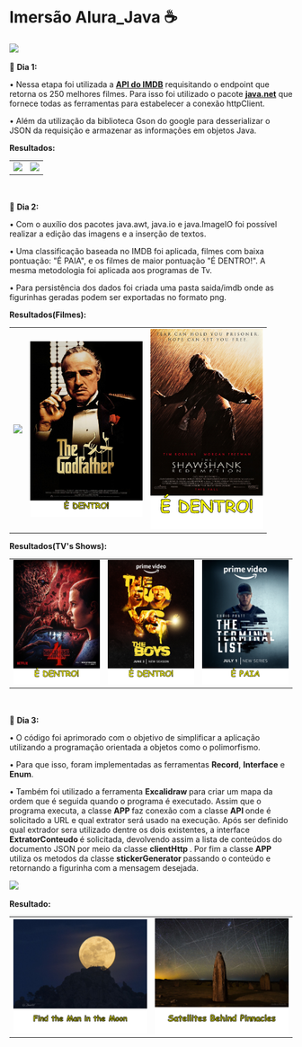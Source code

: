 <h1 align=center"> Imersão Alura_Java ☕ </h1>
                 <p><img src="http://img.shields.io/static/v1?label=STATUS&message=EM%20DESENVOLVIMENTO&color=GREEN&style=for-the-badge"/></p>
                 <p> 🏁 <b>Dia 1:</b> <p>
                 <p> • Nessa etapa foi utilizada a <a href="https://imdb-api.com"><b>API do IMDB</b></a> requisitando o endpoint que retorna os 250 melhores filmes. Para isso foi utilizado o pacote <a href="https://docs.oracle.com/javase/7/docs/api/java/net/package-summary.html"><b>java.net</b></a> que fornece todas as ferramentas para estabelecer a conexão httpClient.</p>
                 <p> • Além da utilização da biblioteca Gson do google para desserializar o JSON da requisição e armazenar as informações em objetos Java.</br></p>
                 <p> <b>Resultados:</b> </p>
                 <table>
                  <tr>
                    <td><img src="https://user-images.githubusercontent.com/112342523/228338346-3439d6e7-71ba-4bd1-bbec-3f7c2a8cdb44.png" width="500" height "500"></td>
                    <td><img src="https://user-images.githubusercontent.com/112342523/228338930-14d0e8bc-61d3-4ff4-be6d-de75be398eb1.png" width="500" height "500"</br></br></td>
                  </tr>
                 </table>
                 <p></br></br> 🏁 <b>Dia 2:</b> <p>
                 <p> • Com o auxílio dos pacotes java.awt, java.io e java.ImageIO foi possível realizar a edição das imagens e a inserção de textos.</p>
                 <p> • Uma classificação baseada no IMDB foi aplicada, filmes com baixa pontuação: "É PAIA", e os filmes de maior pontuação "É DENTRO!". A mesma metodologia foi aplicada aos programas de Tv.</p>
                 <p> • Para persistência dos dados foi criada uma pasta saida/imdb onde as figurinhas geradas podem ser exportadas no formato png.</p>
                 <p> <b>Resultados(Filmes):</b> </p>
                 <table>
                    <tr>
                    <td><img src="https://github.com/filipimantelato/aluraImersao-JAVA/blob/main/saida/The%20Dark%20Knight.png?raw=true" width="200" height "200"/></td>
                    <td><img src="https://github.com/filipimantelato/aluraImersao-JAVA/blob/main/saida/The%20Godfather.png?raw=true" width="200" height "200"/></td>
                    <td><img src="https://github.com/filipimantelato/aluraImersao-JAVA/blob/main/saida/The%20Shawshank%20Redemption.png?raw=true" width="200" height "200"/</td>                                           </tr>
                </table>
                 <p> <b>Resultados(TV's Shows):</b> </p>
                 <table>
                    <tr>
                    <td><img src="https://github.com/filipimantelato/aluraImersao-JAVA/blob/main/saida/Stranger%20Things.png?raw=true" width="200" height "200"/></td>
                    <td><img src="https://github.com/filipimantelato/aluraImersao-JAVA/blob/main/saida/The%20Boys.png?raw=true" width="200" height "200"/></td>
                    <td><img src="https://github.com/filipimantelato/aluraImersao-JAVA/blob/main/saida/The%20Terminal%20List.png?raw=true" width="200" height "200"/</td>                                           </tr>
                </table>
                <p></br></br> 🏁 <b>Dia 3:</b> <p>
                 <p> • O código foi aprimorado com o objetivo de simplificar a aplicação utilizando a programação orientada a objetos como o polimorfismo.</p>
                 <p> • Para que isso, foram implementadas as ferramentas <b>Record</b>, <b> Interface</b> e <b> Enum</b>.</p>
                 <p> • Também foi utilizado a ferramenta <b> Excalidraw </b>para criar um mapa da ordem que é seguida quando o programa é executado. Assim que o programa executa, a classe <b> APP </b> faz conexão com a classe <b> API </b> onde é solicitado a URL e qual extrator será usado na execução. Após ser definido qual extrador sera utilizado dentre os dois existentes, a interface <b> ExtratorConteudo </b> é solicitada, devolvendo assim a lista de conteúdos do documento JSON por meio da classe <b> clientHttp </b>. Por fim a classe <b> APP </b> utiliza os metodos da classe <b> stickerGenerator </b> passando o conteúdo e retornando a figurinha com a mensagem desejada.</p>
                 <img src="https://user-images.githubusercontent.com/112342523/228933486-5f8433b4-e6a3-4965-91f8-07232c08852f.png"/>
                 <p> <b>Resultado:</b> </p>    
                 <table align="center">
                    <tr>
                    <td><img src="https://github.com/filipimantelato/aluraImersao-JAVA/blob/main/saida/Find%20the%20Man%20in%20the%20Moon.png?raw=true" width="400" height "400" align="center"/></td>
                    <td><img src="https://github.com/filipimantelato/aluraImersao-JAVA/blob/main/saida/Satellites%20Behind%20Pinnacles.png?raw=true" width="400" height "400" align="center"/></td>                                        
                   </tr>
                </table>                                                                                                                



